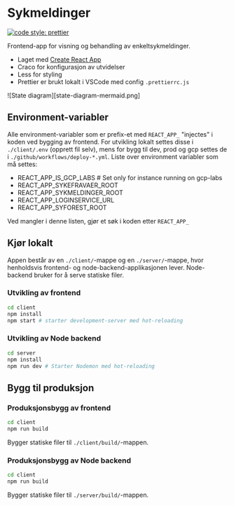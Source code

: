 # Sykmeldinger

[![code style: prettier](https://img.shields.io/badge/code_style-prettier-ff69b4.svg?style=flat-square)](https://github.com/prettier/prettier)

Frontend-app for visning og behandling av enkeltsykmeldinger.

-   Laget med [Create React App](https://github.com/facebook/create-react-app)
-   Craco for konfigurasjon av utvidelser
-   Less for styling
-   Prettier er brukt lokalt i VSCode med config `.prettierrc.js`

![State diagram][state-diagram-mermaid.png]

## Environment-variabler

Alle environment-variabler som er prefix-et med `REACT_APP_` "injectes" i koden ved bygging av frontend. For utvikling lokalt settes disse i `./client/.env` (opprett fil selv), mens for bygg til dev, prod og gcp settes de i `./github/workflows/deploy-*.yml`. Liste over environment variabler som må settes:

-   REACT_APP_IS_GCP_LABS # Set only for instance running on gcp-labs
-   REACT_APP_SYKEFRAVAER_ROOT
-   REACT_APP_SYKMELDINGER_ROOT
-   REACT_APP_LOGINSERVICE_URL
-   REACT_APP_SYFOREST_ROOT

Ved mangler i denne listen, gjør et søk i koden etter `REACT_APP_`

## Kjør lokalt

Appen består av en `./client/`-mappe og en `./server/`-mappe, hvor henholdsvis frontend- og node-backend-applikasjonen lever. Node-backend bruker for å serve statiske filer.

### Utvikling av frontend

```bash
cd client
npm install
npm start # starter development-server med hot-reloading
```

### Utvikling av Node backend

```bash
cd server
npm install
npm run dev # Starter Nodemon med hot-reloading
```

## Bygg til produksjon

### Produksjonsbygg av frontend

```bash
cd client
npm run build
```

Bygger statiske filer til `./client/build/`-mappen.

### Produksjonsbygg av Node backend

```bash
cd client
npm run build
```

Bygger statiske filer til `./server/build/`-mappen.
